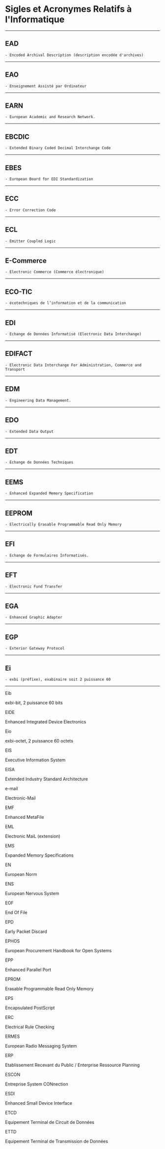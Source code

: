# **Sigles et Acronymes Relatifs à l'Informatique**
---
## **EAD**

    - Encoded Archival Description (description encodée d'archives)
---
## **EAO**

    - Enseignement Assisté par Ordinateur
---
## **EARN**

    - European Academic and Research Network.
---
## **EBCDIC**

    - Extended Binary Coded Decimal Interchange Code
---
## **EBES**

    - European Board for EDI Standardization
---
## **ECC**

    - Error Correction Code
---
## **ECL**

    - Emitter Coupled Logic
---
## **E-Commerce**

    - Electronic Commerce (Commerce électronique)
---
## **ECO-TIC**

    - écotechniques de l’information et de la communication
---
## **EDI**

    - Echange de Données Informatisé (Electronic Data Interchange)
---
## **EDIFACT**

    - Electronic Data Interchange For Administration, Commerce and Transport
---
## **EDM**

    - Engineering Data Management.
---
## **EDO**

    - Extended Data Output
---
## **EDT**

    - Échange de Données Techniques
---
## **EEMS**

    - Enhanced Expanded Memory Specification
---
## **EEPROM**

    - Electrically Erasable Programmable Read Only Memory
---
## **EFI**

    - Echange de Formulaires Informatisés.
---
## **EFT**

    - Electronic Fund Transfer
---
## **EGA**

    - Enhanced Graphic Adapter
---
## **EGP**

    - Exterior Gateway Protocol
---
## **Ei**

    - exbi (préfixe), exabinaire soit 2 puissance 60
---
Eib

exbi-bit, 2 puissance 60 bits

EIDE

Enhanced Integrated Device Electronics

Eio

exbi-octet, 2 puissance 60 octets

EIS

Executive Information System

EISA

Extended Industry Standard Architecture

e-mail

Electronic-Mail

EMF

Enhanced MetaFile

EML

Electronic MaiL (extension)

EMS

Expanded Memory Specifications

EN

European Norm

ENS

European Nervous System

EOF

End Of File

EPD

Early Packet Discard

EPHOS

European Procurement Handbook for Open Systems

EPP

Enhanced Parallel Port

EPROM

Erasable Programmable Read Only Memory

EPS

Encapsulated PostScript

ERC

Electrical Rule Checking

ERMES

European Radio Messaging System

ERP

Etablissement Recevant du Public / Enterprise Ressource Planning

ESCON

Entreprise System CONnection

ESDI

Enhanced Small Device Interface

ETCD

Equipement Terminal de Circuit de Données

ETTD

Equipement Terminal de Transmission de Données
